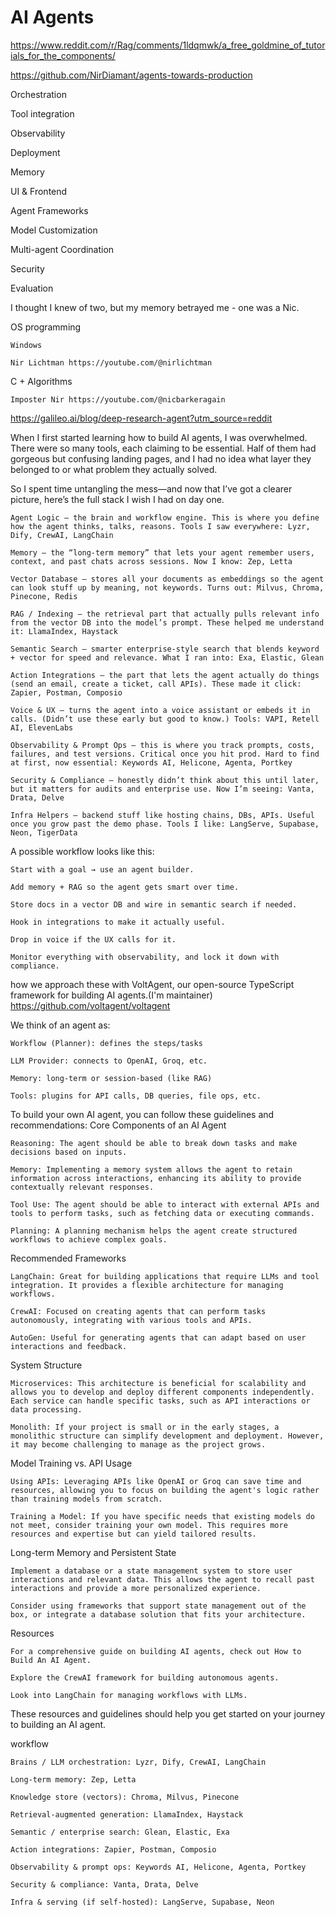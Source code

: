 # AI Agents


https://www.reddit.com/r/Rag/comments/1ldqmwk/a_free_goldmine_of_tutorials_for_the_components/

https://github.com/NirDiamant/agents-towards-production

Orchestration

Tool integration

Observability

Deployment

Memory

UI & Frontend

Agent Frameworks

Model Customization

Multi-agent Coordination

Security

Evaluation



I thought I knew of two, but my memory betrayed me - one was a Nic.

OS programming 

    Windows
    
    Nir Lichtman https://youtube.com/@nirlichtman

C + Algorithms

    Imposter Nir https://youtube.com/@nicbarkeragain


https://galileo.ai/blog/deep-research-agent?utm_source=reddit


 When I first started learning how to build AI agents, I was overwhelmed. There were so many tools, each claiming to be essential. Half of them had gorgeous but confusing landing pages, and I had no idea what layer they belonged to or what problem they actually solved.

So I spent time untangling the mess—and now that I’ve got a clearer picture, here’s the full stack I wish I had on day one.

    Agent Logic – the brain and workflow engine. This is where you define how the agent thinks, talks, reasons. Tools I saw everywhere: Lyzr, Dify, CrewAI, LangChain

    Memory – the “long-term memory” that lets your agent remember users, context, and past chats across sessions. Now I know: Zep, Letta

    Vector Database – stores all your documents as embeddings so the agent can look stuff up by meaning, not keywords. Turns out: Milvus, Chroma, Pinecone, Redis

    RAG / Indexing – the retrieval part that actually pulls relevant info from the vector DB into the model’s prompt. These helped me understand it: LlamaIndex, Haystack

    Semantic Search – smarter enterprise-style search that blends keyword + vector for speed and relevance. What I ran into: Exa, Elastic, Glean

    Action Integrations – the part that lets the agent actually do things (send an email, create a ticket, call APIs). These made it click: Zapier, Postman, Composio

    Voice & UX – turns the agent into a voice assistant or embeds it in calls. (Didn’t use these early but good to know.) Tools: VAPI, Retell AI, ElevenLabs

    Observability & Prompt Ops – this is where you track prompts, costs, failures, and test versions. Critical once you hit prod. Hard to find at first, now essential: Keywords AI, Helicone, Agenta, Portkey

    Security & Compliance – honestly didn’t think about this until later, but it matters for audits and enterprise use. Now I’m seeing: Vanta, Drata, Delve

    Infra Helpers – backend stuff like hosting chains, DBs, APIs. Useful once you grow past the demo phase. Tools I like: LangServe, Supabase, Neon, TigerData

A possible workflow looks like this:

    Start with a goal → use an agent builder.

    Add memory + RAG so the agent gets smart over time.

    Store docs in a vector DB and wire in semantic search if needed.

    Hook in integrations to make it actually useful.

    Drop in voice if the UX calls for it.

    Monitor everything with observability, and lock it down with compliance.

how we approach these with VoltAgent, our open-source TypeScript framework for building AI agents.(I'm maintainer)
https://github.com/voltagent/voltagent

We think of an agent as:

    Workflow (Planner): defines the steps/tasks

    LLM Provider: connects to OpenAI, Groq, etc.

    Memory: long-term or session-based (like RAG)

    Tools: plugins for API calls, DB queries, file ops, etc.




To build your own AI agent, you can follow these guidelines and recommendations:
Core Components of an AI Agent

    Reasoning: The agent should be able to break down tasks and make decisions based on inputs.

    Memory: Implementing a memory system allows the agent to retain information across interactions, enhancing its ability to provide contextually relevant responses.

    Tool Use: The agent should be able to interact with external APIs and tools to perform tasks, such as fetching data or executing commands.

    Planning: A planning mechanism helps the agent create structured workflows to achieve complex goals.

Recommended Frameworks

    LangChain: Great for building applications that require LLMs and tool integration. It provides a flexible architecture for managing workflows.

    CrewAI: Focused on creating agents that can perform tasks autonomously, integrating with various tools and APIs.

    AutoGen: Useful for generating agents that can adapt based on user interactions and feedback.

System Structure

    Microservices: This architecture is beneficial for scalability and allows you to develop and deploy different components independently. Each service can handle specific tasks, such as API interactions or data processing.

    Monolith: If your project is small or in the early stages, a monolithic structure can simplify development and deployment. However, it may become challenging to manage as the project grows.

Model Training vs. API Usage

    Using APIs: Leveraging APIs like OpenAI or Groq can save time and resources, allowing you to focus on building the agent's logic rather than training models from scratch.

    Training a Model: If you have specific needs that existing models do not meet, consider training your own model. This requires more resources and expertise but can yield tailored results.

Long-term Memory and Persistent State

    Implement a database or a state management system to store user interactions and relevant data. This allows the agent to recall past interactions and provide a more personalized experience.

    Consider using frameworks that support state management out of the box, or integrate a database solution that fits your architecture.

Resources

    For a comprehensive guide on building AI agents, check out How to Build An AI Agent.

    Explore the CrewAI framework for building autonomous agents.

    Look into LangChain for managing workflows with LLMs.

These resources and guidelines should help you get started on your journey to building an AI agent.











workflow

    Brains / LLM orchestration: Lyzr, Dify, CrewAI, LangChain

    Long-term memory: Zep, Letta

    Knowledge store (vectors): Chroma, Milvus, Pinecone

    Retrieval-augmented generation: LlamaIndex, Haystack

    Semantic / enterprise search: Glean, Elastic, Exa

    Action integrations: Zapier, Postman, Composio

    Observability & prompt ops: Keywords AI, Helicone, Agenta, Portkey

    Security & compliance: Vanta, Drata, Delve

    Infra & serving (if self-hosted): LangServe, Supabase, Neon



